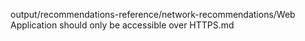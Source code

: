 output/recommendations-reference/network-recommendations/Web Application should only be accessible over HTTPS.md